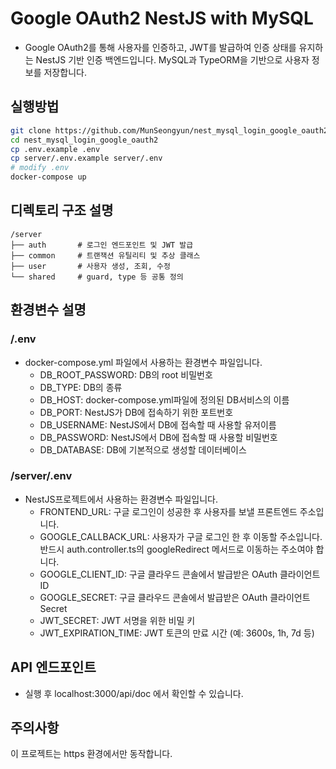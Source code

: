 # Google OAuth2 NestJS with MySQL

- Google OAuth2를 통해 사용자를 인증하고, JWT를 발급하여 인증 상태를 유지하는 NestJS 기반 인증 백엔드입니다. MySQL과 TypeORM을 기반으로 사용자 정보를 저장합니다.

## 실행방법
```bash
git clone https://github.com/MunSeongyun/nest_mysql_login_google_oauth2.git
cd nest_mysql_login_google_oauth2
cp .env.example .env
cp server/.env.example server/.env
# modify .env
docker-compose up
```

## 디렉토리 구조 설명
```text
/server
├── auth       # 로그인 엔드포인트 및 JWT 발급
├── common     # 트랜잭션 유틸리티 및 추상 클래스
├── user       # 사용자 생성, 조회, 수정
└── shared     # guard, type 등 공통 정의
```

## 환경변수 설명

### /.env
- docker-compose.yml 파일에서 사용하는 환경변수 파일입니다.
    - DB_ROOT_PASSWORD: DB의 root 비밀번호 
    - DB_TYPE: DB의 종류
    - DB_HOST: docker-compose.yml파일에 정의된 DB서비스의 이름
    - DB_PORT: NestJS가 DB에 접속하기 위한 포트번호
    - DB_USERNAME: NestJS에서 DB에 접속할 때 사용할 유저이름
    - DB_PASSWORD: NestJS에서 DB에 접속할 때 사용할 비밀번호
    - DB_DATABASE: DB에 기본적으로 생성할 데이터베이스

### /server/.env
- NestJS프로젝트에서 사용하는 환경변수 파일입니다.
    - FRONTEND_URL: 구글 로그인이 성공한 후 사용자를 보낼 프론트엔드 주소입니다.
    - GOOGLE_CALLBACK_URL: 사용자가 구글 로그인 한 후 이동할 주소입니다. 반드시 auth.controller.ts의 googleRedirect 메서드로 이동하는 주소여야 합니다.
    - GOOGLE_CLIENT_ID: 구글 클라우드 콘솔에서 발급받은 OAuth 클라이언트 ID
    - GOOGLE_SECRET: 구글 클라우드 콘솔에서 발급받은 OAuth 클라이언트 Secret
    - JWT_SECRET: JWT 서명을 위한 비밀 키
    - JWT_EXPIRATION_TIME: JWT 토큰의 만료 시간 (예: 3600s, 1h, 7d 등)

## API 엔드포인트
- 실행 후 localhost:3000/api/doc 에서 확인할 수 있습니다.

## 주의사항
이 프로젝트는 https 환경에서만 동작합니다.